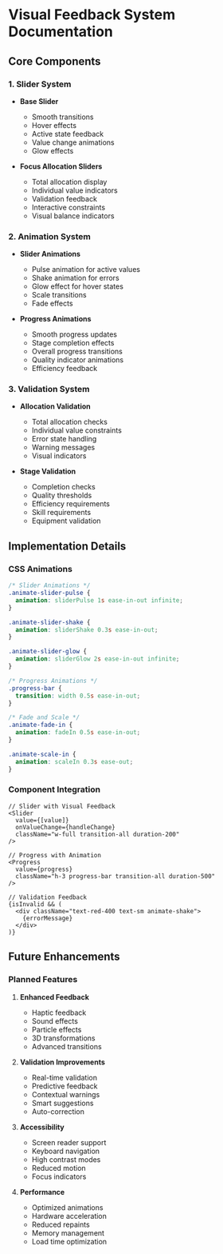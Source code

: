 # Visual Feedback System Documentation

## Core Components

### 1. Slider System
- **Base Slider**
  - Smooth transitions
  - Hover effects
  - Active state feedback
  - Value change animations
  - Glow effects

- **Focus Allocation Sliders**
  - Total allocation display
  - Individual value indicators
  - Validation feedback
  - Interactive constraints
  - Visual balance indicators

### 2. Animation System
- **Slider Animations**
  - Pulse animation for active values
  - Shake animation for errors
  - Glow effect for hover states
  - Scale transitions
  - Fade effects

- **Progress Animations**
  - Smooth progress updates
  - Stage completion effects
  - Overall progress transitions
  - Quality indicator animations
  - Efficiency feedback

### 3. Validation System
- **Allocation Validation**
  - Total allocation checks
  - Individual value constraints
  - Error state handling
  - Warning messages
  - Visual indicators

- **Stage Validation**
  - Completion checks
  - Quality thresholds
  - Efficiency requirements
  - Skill requirements
  - Equipment validation

## Implementation Details

### CSS Animations
```css
/* Slider Animations */
.animate-slider-pulse {
  animation: sliderPulse 1s ease-in-out infinite;
}

.animate-slider-shake {
  animation: sliderShake 0.3s ease-in-out;
}

.animate-slider-glow {
  animation: sliderGlow 2s ease-in-out infinite;
}

/* Progress Animations */
.progress-bar {
  transition: width 0.5s ease-in-out;
}

/* Fade and Scale */
.animate-fade-in {
  animation: fadeIn 0.5s ease-in-out;
}

.animate-scale-in {
  animation: scaleIn 0.3s ease-out;
}
```

### Component Integration
```tsx
// Slider with Visual Feedback
<Slider
  value={[value]}
  onValueChange={handleChange}
  className="w-full transition-all duration-200"
/>

// Progress with Animation
<Progress 
  value={progress} 
  className="h-3 progress-bar transition-all duration-500" 
/>

// Validation Feedback
{isInvalid && (
  <div className="text-red-400 text-sm animate-shake">
    {errorMessage}
  </div>
)}
```

## Future Enhancements

### Planned Features
1. **Enhanced Feedback**
   - Haptic feedback
   - Sound effects
   - Particle effects
   - 3D transformations
   - Advanced transitions

2. **Validation Improvements**
   - Real-time validation
   - Predictive feedback
   - Contextual warnings
   - Smart suggestions
   - Auto-correction

3. **Accessibility**
   - Screen reader support
   - Keyboard navigation
   - High contrast modes
   - Reduced motion
   - Focus indicators

4. **Performance**
   - Optimized animations
   - Hardware acceleration
   - Reduced repaints
   - Memory management
   - Load time optimization 
